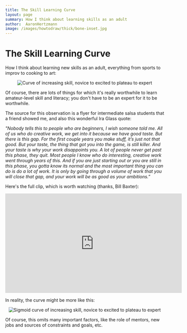 ```yaml
---
title: The Skill Learning Curve
layout: page
summary: How I think about learning skills as an adult
author:  AaronHertzmann
image: /images/howtodraw/thick/bone-inset.jpg
---
```



# The Skill Learning Curve

How I think about learning new skills as an adult, everything from sports to improv to cooking to art:
<center>
<img src="https://aaronhertzmann.com/images/skill_curve_plateau.jpg" alt="Curve of increasing skill, novice to excited to plateau to expert">
</center>

Of course, there are lots of things for which it's really worthwhile to learn  amateur-level skill and literacy; you don't have to be an expert for it to be worthwhile.

The source for this observation is a flyer for intermediate salsa students that a friend showed me, and also this wonderful Ira Glass quote:

_"Nobody tells this to people who are beginners, I wish someone told me. All of us who do creative work, we get into it because we have good taste. But there is this gap. For the first couple years you make stuff, it’s just not that good. But your taste, the thing that got you into the game, is still killer. And your taste is why your work disappoints you. A lot of people never get past this phase, they quit. Most people I know who do interesting, creative work went through years of this. And if you are just starting out or you are still in this phase, you gotta know its normal and the most important thing you can do is do a lot of work. It is only by going through a volume of work that you will close that gap, and your work will be as good as your ambitions.”_

Here's the full clip, which is worth watching (thanks, Bill Baxter):

<center>
<iframe width="560" height="315" src="https://www.youtube.com/embed/X2wLP0izeJE" title="YouTube video player" frameborder="0" allow="accelerometer; autoplay; clipboard-write; encrypted-media; gyroscope; picture-in-picture" allowfullscreen></iframe>
</center>

In reality, the curve might be more like this:
<center>
<img src="https://aaronhertzmann.com/images/skill_curve_sigmoid.jpg" alt="Sigmoid curve of increasing skill, novice to excited to plateau to expert">
</center>

Of course, this omits many important factors, like the role of mentors, new jobs and sources of constraints and goals, etc.
